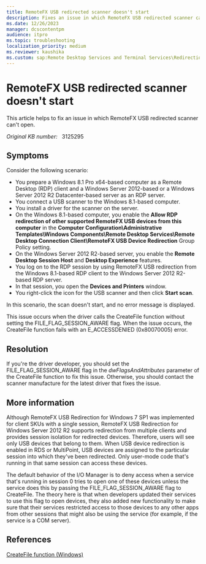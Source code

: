 ```yaml
---
title: RemoteFX USB redirected scanner doesn't start
description: Fixes an issue in which RemoteFX USB redirected scanner can't open
ms.date: 12/26/2023
manager: dcscontentpm
audience: itpro
ms.topic: troubleshooting
localization_priority: medium
ms.reviewer: kaushika
ms.custom: sap:Remote Desktop Services and Terminal Services\Redirection (not printer), csstroubleshoot
---
```

# RemoteFX USB redirected scanner doesn't start  

This article helps to fix an issue in which RemoteFX USB redirected scanner can't open.

_Original KB number:_ &nbsp; 3125295

## Symptoms

Consider the following scenario:
- You prepare a Windows 8.1 Pro x64-based computer as a Remote Desktop (RDP) client and a Windows Server 2012-based or a Windows Server 2012 R2 Datacenter-based server as an RDP server.
- You connect a USB scanner to the Windows 8.1-based computer.
- You install a driver for the scanner on the server.
- On the Windows 8.1-based computer, you enable the **Allow RDP redirection of other supported RemoteFX USB devices from this computer** in the **Computer Configuration\Administrative Templates\Windows Components\Remote Desktop Services\Remote Desktop Connection Client\RemoteFX USB Device Redirection**  Group Policy setting.
- On the Windows Server 2012 R2-based server, you enable the **Remote Desktop Session Host** and **Desktop Experience** features.
- You log on to the RDP session by using RemoteFX USB redirection from the Windows 8.1-based RDP client to the Windows Server 2012 R2-based RDP server.
- In that session, you open the **Devices and Printers** window.
- You right-click the icon for the USB scanner and then click **Start scan**.  

In this scenario, the scan doesn't start, and no error message is displayed.

This issue occurs when the driver calls the CreateFile function without setting the FILE_FLAG_SESSION_AWARE flag. When the issue occurs, the CreateFile function fails with an E_ACCESSDENIED (0x80070005) error.

## Resolution

If you're the driver developer, you should set the FILE_FLAG_SESSION_AWARE flag in the *dwFlagsAndAttributes* parameter of the CreateFile function to fix this issue. Otherwise, you should contact the scanner manufacture for the latest driver that fixes the issue.

## More information

Although RemoteFX USB Redirection for Windows 7 SP1 was implemented for client SKUs with a single session, RemoteFX USB Redirection for Windows Server 2012 R2 supports redirection from multiple clients and provides session isolation for redirected devices. Therefore, users will see only USB devices that belong to them. When USB device redirection is enabled in RDS or MultiPoint, USB devices are assigned to the particular session into which they've been redirected. Only user-mode code that's running in that same session can access these devices.

The default behavior of the I/O Manager is to deny access when a service that's running in session 0 tries to open one of these devices unless the service does this by passing the FILE_FLAG_SESSION_AWARE flag to CreateFile. The theory here is that when developers updated their services to use this flag to open devices, they also added new functionality to make sure that their services restricted access to those devices to any other apps from other sessions that might also be using the service (for example, if the service is a COM server).

## References

[CreateFile function (Windows)](https://msdn.microsoft.com/library/windows/desktop/aa363858%28v=vs.85%29.aspx )

